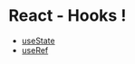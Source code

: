 # React - Hooks !
- [useState](https://github.com/yyeonggg/TIL/blob/master/React/Hooks/usestate.md)
- [useRef](https://github.com/yyeonggg/TIL/blob/master/React/Hooks/useRef.md)
